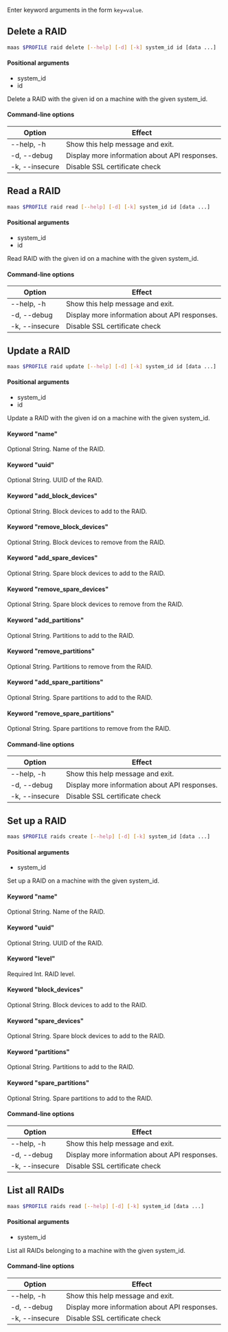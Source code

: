 Enter keyword arguments in the form `key=value`.

## Delete a RAID

```bash
maas $PROFILE raid delete [--help] [-d] [-k] system_id id [data ...] 
```

#### Positional arguments
- system_id
- id

Delete a RAID with the given id on a machine with the given system_id.

#### Command-line options
| Option         | Effect                                        |
|----------------|-----------------------------------------------|
| --help, -h     | Show this help message and exit.              |
| -d, --debug    | Display more information about API responses. |
| -k, --insecure | Disable SSL certificate check                 |

## Read a RAID

```bash
maas $PROFILE raid read [--help] [-d] [-k] system_id id [data ...] 
```

#### Positional arguments
- system_id
- id

Read RAID with the given id on a machine with the given system_id.

#### Command-line options
| Option         | Effect                                        |
|----------------|-----------------------------------------------|
| --help, -h     | Show this help message and exit.              |
| -d, --debug    | Display more information about API responses. |
| -k, --insecure | Disable SSL certificate check                 |

## Update a RAID

```bash
maas $PROFILE raid update [--help] [-d] [-k] system_id id [data ...] 
```

#### Positional arguments
- system_id
- id

Update a RAID with the given id on a machine with the given system_id.

#### Keyword "name"
Optional String. Name of the RAID.

#### Keyword "uuid"
Optional String. UUID of the RAID.

#### Keyword "add_block_devices"
Optional String. Block devices to add to the RAID.

#### Keyword "remove_block_devices"
Optional String. Block devices to remove from the RAID.

#### Keyword "add_spare_devices"
Optional String. Spare block devices to add to the RAID.

#### Keyword "remove_spare_devices"
Optional String. Spare block devices to remove from the RAID.

#### Keyword "add_partitions"
Optional String. Partitions to add to the RAID.

#### Keyword "remove_partitions"
Optional String. Partitions to remove from the RAID.

#### Keyword "add_spare_partitions"
Optional String. Spare partitions to add to the RAID.

#### Keyword "remove_spare_partitions"
Optional String. Spare partitions to remove from the RAID.

#### Command-line options
| Option         | Effect                                        |
|----------------|-----------------------------------------------|
| --help, -h     | Show this help message and exit.              |
| -d, --debug    | Display more information about API responses. |
| -k, --insecure | Disable SSL certificate check                 |

## Set up a RAID

```bash
maas $PROFILE raids create [--help] [-d] [-k] system_id [data ...] 
```

#### Positional arguments
- system_id


Set up a RAID on a machine with the given system_id.

#### Keyword "name"
Optional String. Name of the RAID.

#### Keyword "uuid"
Optional String. UUID of the RAID.

#### Keyword "level"
Required Int. RAID level.

#### Keyword "block_devices"
Optional String. Block devices to add to the RAID.

#### Keyword "spare_devices"
Optional String. Spare block devices to add to the RAID.

#### Keyword "partitions"
Optional String. Partitions to add to the RAID.

#### Keyword "spare_partitions"
Optional String. Spare partitions to add to the RAID.

#### Command-line options
| Option         | Effect                                        |
|----------------|-----------------------------------------------|
| --help, -h     | Show this help message and exit.              |
| -d, --debug    | Display more information about API responses. |
| -k, --insecure | Disable SSL certificate check                 |

## List all RAIDs

```bash
maas $PROFILE raids read [--help] [-d] [-k] system_id [data ...] 
```

#### Positional arguments
- system_id

List all RAIDs belonging to a machine with the given system_id.

#### Command-line options
| Option         | Effect                                        |
|----------------|-----------------------------------------------|
| --help, -h     | Show this help message and exit.              |
| -d, --debug    | Display more information about API responses. |
| -k, --insecure | Disable SSL certificate check                 |
